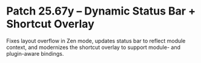 # Patch 25.67y – Dynamic Status Bar + Shortcut Overlay

Fixes layout overflow in Zen mode, updates status bar to reflect module context, and modernizes the shortcut overlay to support module- and plugin-aware bindings.
